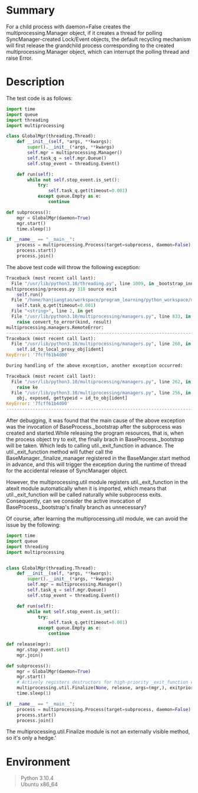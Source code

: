 <!--
https://github.com/python/cpython/issues/93563
-->
# Summary
<!--
如果一个子进程为了提供服务而创建，子进程的父进程如果创建一个线程去轮询对应服务，则当前的进程默认退出机制会先释放子进程，导致线程轮询服务的线程raise Error
-->
For a child process with daemon=False creates the multiprocessing.Manager object, if it creates a thread for polling SyncManager-created Lock/Event objects, the default recycling mechanism will first release the grandchild process corresponding to the created multiprocessing.Manager object, which can interrupt the polling thread and raise Error.
# Description
<!--
测试代码如下:
-->
The test code is as follows:
```python
import time
import queue
import threading
import multiprocessing

class GlobalMgr(threading.Thread):
    def __init__(self, *args, **kwargs):
        super().__init__(*args, **kwargs)
        self.mgr = multiprocessing.Manager()
        self.task_q = self.mgr.Queue()
        self.stop_event = threading.Event()

    def run(self):
        while not self.stop_event.is_set():
            try:
                self.task_q.get(timeout=0.001)
            except queue.Empty as e:
                continue

def subprocess():
    mgr = GlobalMgr(daemon=True)
    mgr.start()
    time.sleep(1)

if __name__ == "__main__":
    process = multiprocessing.Process(target=subprocess, daemon=False)
    process.start()
    process.join()
```
<!--
上述测试代码会抛出如下异常
-->
The above test code will throw the following exception:
```python
Traceback (most recent call last):
  File "/usr/lib/python3.10/threading.py", line 1009, in _bootstrap_inner
multiprocessing/process.py 318 source exit
    self.run()
  File "/home/hanjiangtao/workspace/program_learning/python_workspace/mp_resource_manager.py", line 18, in run
    self.task_q.get(timeout=0.001)
  File "<string>", line 2, in get
  File "/usr/lib/python3.10/multiprocessing/managers.py", line 833, in _callmethod
    raise convert_to_error(kind, result)
multiprocessing.managers.RemoteError: 
---------------------------------------------------------------------------
Traceback (most recent call last):
  File "/usr/lib/python3.10/multiprocessing/managers.py", line 260, in serve_client
    self.id_to_local_proxy_obj[ident]
KeyError: '7fcff61b4d00'

During handling of the above exception, another exception occurred:

Traceback (most recent call last):
  File "/usr/lib/python3.10/multiprocessing/managers.py", line 262, in serve_client
    raise ke
  File "/usr/lib/python3.10/multiprocessing/managers.py", line 256, in serve_client
    obj, exposed, gettypeid = id_to_obj[ident]
KeyError: '7fcff61b4d00'
---------------------------------------------------------------------------
```
<!--
经过debug，发现上述异常抛出的根因是process子进程创建并start后,BaseProcess._bootstrap被调用，在程序资源释放也就是process对象退出时，走了BaseProcess._bootstrap中finally分支，导致提前调用util._exit_function，而util._exit_function方法会将BaseManger.start方法中注册的BaseManager._finalize_manager提前调用，导致thread还在运行时，SyncManager对象已经被释放，并抛出异常
-->
After debugging, it was found that the main cause of the above exception was the invocation of BaseProcess._bootstrap after the subprocess was created and started.While releasing the program resources, that is, when the process object try to exit, the finally brach in BaseProcess._bootstrap will be taken. Which leds to calling util._exit_function in advance. The util._exit_function method will futher call the BaseManager._finalize_manager registered in the BaseManger.start method in advance, and this will trigger the exception during the runtime of thread for the accidental release of SyncManager object.</br>

<!--
但是，multiprocessing.util模块在被import的时候，已经将util._exit_function注册至atexit模块中，所以本身在子进程退出的时候，util._exit_function已经会被被动调用，那么我们是否可以认为在BaseProcess._bootstrap的finally分支的主动调用是非必需的？
-->
However, the multiprocessing.util module registers util._exit_function in the atexit module automatically when it is imported, which means that util._exit_function will be called naturally while subprocess exits. Consequently, can we consider the active invocation of BaseProcess._bootstrap's finally branch as unnecessary?</br>

<!--
当然，通过学习multiprocessing.util模块的代码，我们可以通过如下方案进行规避：
-->
Of course, after learning the multiprocessing.util module, we can avoid the issue by the following:</br>
```python
import time
import queue
import threading
import multiprocessing


class GlobalMgr(threading.Thread):
    def __init__(self, *args, **kwargs):
        super().__init__(*args, **kwargs)
        self.mgr = multiprocessing.Manager()
        self.task_q = self.mgr.Queue()
        self.stop_event = threading.Event()

    def run(self):
        while not self.stop_event.is_set():
            try:
                self.task_q.get(timeout=0.001)
            except queue.Empty as e:
                continue

def release(mgr):
    mgr.stop_event.set()
    mgr.join()

def subprocess():
    mgr = GlobalMgr(daemon=True)
    mgr.start()
    # Actively registers destructors for high-priority _exit_function calls
    multiprocessing.util.Finalize(None, release, args=(mgr,), exitpriority=100)
    time.sleep(1)

if __name__ == "__main__":
    process = multiprocessing.Process(target=subprocess, daemon=False)
    process.start()
    process.join()
```
<!--
但是multiprocessing.util.Finalize方法不是模块外部可见方法，所以我认为这只算是个规避的方法。
-->
The multiprocessing.util.Finalize module is not an externally visible method, so it's only a hedge.'

# Environment
> Python 3.10.4</br>
> Ubuntu x86_64</br>
